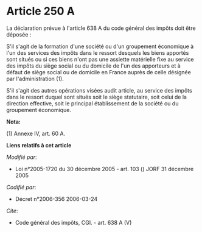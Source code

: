 # Article 250 A

La déclaration prévue à l'article 638 A du code général des impôts doit être déposée : 

S'il s'agit de la formation d'une société ou d'un groupement économique à l'un des services des impôts dans le ressort
desquels les biens apportés sont situés ou si ces biens n'ont pas une assiette matérielle fixe au service des impôts du siège
social ou du domicile de l'un des apporteurs et à défaut de siège social ou de domicile en France auprès de celle désignée
par l'administration (1). 

S'il s'agit des autres opérations visées audit article, au service des impôts dans le ressort duquel sont situés soit le
siège statutaire, soit celui de la direction effective, soit le principal établissement de la société ou du groupement
économique.

**Nota:**

(1) Annexe IV, art. 60 A.

**Liens relatifs à cet article**

_Modifié par_:

  - Loi n°2005-1720 du 30 décembre 2005 - art. 103 () JORF 31 décembre 2005

_Codifié par_:

  - Décret n°2006-356 2006-03-24

_Cite_:

  - Code général des impôts, CGI. - art. 638 A (V)
